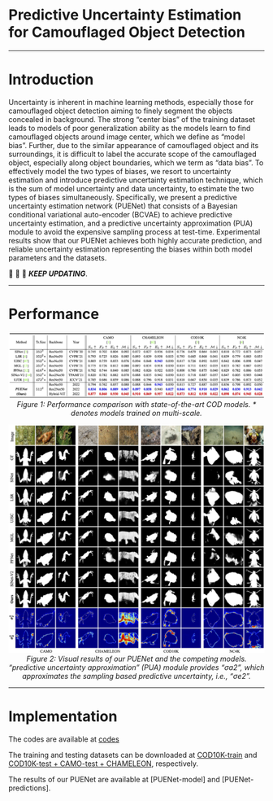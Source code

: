 # Predictive Uncertainty Estimation for Camouflaged Object Detection

------

# Introduction

Uncertainty is inherent in machine learning methods, especially those for camouflaged object detection aiming to finely segment the objects concealed in background. The strong “center bias” of the training dataset leads to models of poor generalization ability as the models learn to find camouflaged objects around image center, which we define as “model bias”. Further, due to the similar appearance of camouflaged object and its surroundings, it is difficult to label the accurate scope of the camouflaged object, especially along object boundaries, which we term as “data bias”. To effectively model the two types of biases, we resort to uncertainty estimation and introduce predictive uncertainty estimation technique, which is the sum of model uncertainty and data uncertainty, to estimate the two types of biases simultaneously. Specifically, we present a predictive uncertainty estimation network (PUENet) that consists of a Bayesian conditional variational auto-encoder (BCVAE) to achieve predictive uncertainty estimation, and a predictive uncertainty approximation (PUA) module to avoid the expensive sampling process at test-time. Experimental results show that our PUENet achieves both highly accurate prediction, and reliable uncertainty estimation representing the biases within both model parameters and the datasets.

:running: :running: :running: ***KEEP UPDATING***.

------

# Performance

<p align="center">
    <img src="./figures/fig_performance_quan.jpg"/> <br />
    <em> 
    Figure 1: Performance comparison with state-of-the-art COD models. * denotes models trained on multi-scale.
    </em>
</p>

<p align="center">
    <img src="./figures/fig_performance_qual.jpg"/> <br />
    <em> 
    Figure 2: Visual results of our PUENet and the competing models. “predictive uncertainty approximation” (PUA) module provides “σa2”, which approximates the sampling based predictive uncertainty, i.e., “σe2”.
    </em>
</p>

------

# Implementation

The codes are available at [codes]()

The training and testing datasets can be downloaded at [COD10K-train](https://drive.google.com/file/d/1D9bf1KeeCJsxxri6d2qAC7z6O1X_fxpt/view) and [COD10K-test + CAMO-test + CHAMELEON](https://drive.google.com/file/d/1QEGnP9O7HbN_2tH999O3HRIsErIVYalx/view), respectively.

The results of our PUENet are available at [PUENet-model] and [PUENet-predictions].

